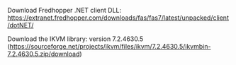 

Download Fredhopper .NET client DLL: https://extranet.fredhopper.com/downloads/fas/fas7/latest/unpacked/client/dotNET/ 


Download the IKVM library: version 7.2.4630.5 (https://sourceforge.net/projects/ikvm/files/ikvm/7.2.4630.5/ikvmbin-7.2.4630.5.zip/download)